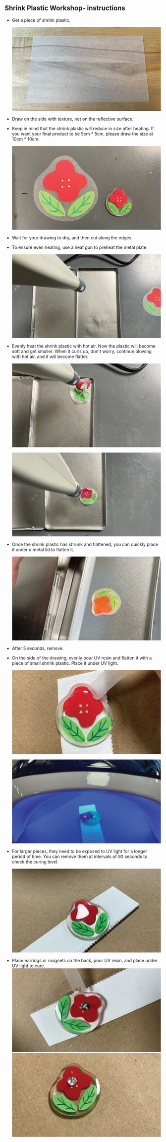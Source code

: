 ## Shrink Plastic Workshop- instructions

*   Get a piece of shrink plastic.
    
    ![1.svg](workshop/1.svg)
    
*   Draw on the side with texture, not on the reflective surface.
*   Keep in mind that the shrink plastic will reduce in size after heating. If you want your final product to be 5cm \* 5cm, please draw the size at 10cm \* 10cm.
    
    ![2.svg](workshop/2.svg)
    
*   Wait for your drawing to dry, and then cut along the edges.
*   To ensure even heating, use a heat gun to preheat the metal plate.
    
    ![3.svg](workshop/3.svg)
    
*   Evenly heat the shrink plastic with hot air. Now the plastic will become soft and get smaller. When it curls up, don't worry, continue blowing with hot air, and it will become flatter.
    
    ![4.svg](workshop/4.svg)
    
    ![5.svg](workshop/5.svg)
    
*   Once the shrink plastic has shrunk and flattened, you can quickly place it under a metal lid to flatten it.
    
    ![6.svg](workshop/6.svg)
    
*   After 5 seconds, remove.
*   On the side of the drawing, evenly pour UV resin and flatten it with a piece of small shrink plastic. Place it under UV light.
    
    ![7.svg](workshop/7.svg)
    
    ![8.svg](workshop/8.svg)
    
*   For larger pieces, they need to be exposed to UV light for a longer period of time. You can remove them at intervals of 90 seconds to check the curing level.
    
    ![9.svg](workshop/9.svg)
    
*   Place earrings or magnets on the back, pour UV resin, and place under UV light to cure.
    ![10.svg](workshop/10.svg)
    ![11.svg](workshop/11.svg)
